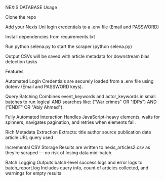 
NEXIS DATABASE
Usage

Clone the repo

Add your Nexis Uni login credentials to a .env file (Email and PASSWORD)

Install dependencies from requirements.txt

Run python selena.py to start the scraper
(python selena.py)

Output CSVs will be saved with article metadata for downstream bias detection tasks


Features

Automated Login
Credentials are securely loaded from a .env file using dotenv (Email and PASSWORD keys).

Query Batching
Combines event_keywords and actor_keywords in small batches to run logical AND searches like:
("War crimes" OR "IDPs") AND ("ENDF" OR "Abiy Ahmed").

Fully Automated Interaction
Handles JavaScript-heavy elements, waits for spinners, navigates 
pagination, and retries when elements fail.

Rich Metadata Extraction
Extracts:
title
author
source
publication date
article URL
query used

Incremental CSV Storage
Results are written to nexis_articles2.csv as they’re scraped — no risk of losing data mid-batch.

Batch Logging
Outputs batch-level success logs and error logs to batch_report.log
Includes query info, count of articles collected, and warnings for empty results





